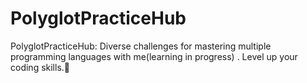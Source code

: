 # PolyglotPracticeHub
PolyglotPracticeHub: Diverse challenges for mastering multiple programming languages with me(learning in progress) . Level up your coding skills.🚀

